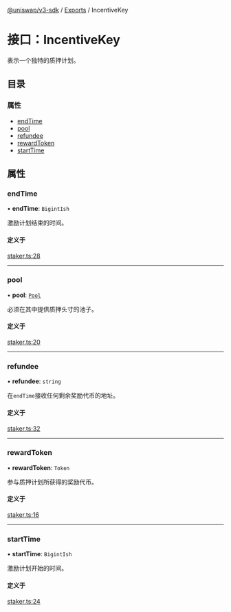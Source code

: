 [@uniswap/v3-sdk](../README.md) / [Exports](../modules.md) / IncentiveKey

# 接口：IncentiveKey

表示一个独特的质押计划。

## 目录

### 属性

- [endTime](IncentiveKey.md#endtime)
- [pool](IncentiveKey.md#pool)
- [refundee](IncentiveKey.md#refundee)
- [rewardToken](IncentiveKey.md#rewardtoken)
- [startTime](IncentiveKey.md#starttime)

## 属性

### endTime

• **endTime**: `BigintIsh`

激励计划结束的时间。

#### 定义于

[staker.ts:28](https://github.com/Uniswap/v3-sdk/blob/08a7c05/src/staker.ts#L28)

___

### pool

• **pool**: [`Pool`](../classes/Pool.md)

必须在其中提供质押头寸的池子。

#### 定义于

[staker.ts:20](https://github.com/Uniswap/v3-sdk/blob/08a7c05/src/staker.ts#L20)

___

### refundee

• **refundee**: `string`

在`endTime`接收任何剩余奖励代币的地址。

#### 定义于

[staker.ts:32](https://github.com/Uniswap/v3-sdk/blob/08a7c05/src/staker.ts#L32)

___

### rewardToken

• **rewardToken**: `Token`

参与质押计划所获得的奖励代币。

#### 定义于

[staker.ts:16](https://github.com/Uniswap/v3-sdk/blob/08a7c05/src/staker.ts#L16)

___

### startTime

• **startTime**: `BigintIsh`

激励计划开始的时间。

#### 定义于

[staker.ts:24](https://github.com/Uniswap/v3-sdk/blob/08a7c05/src/staker.ts#L24)